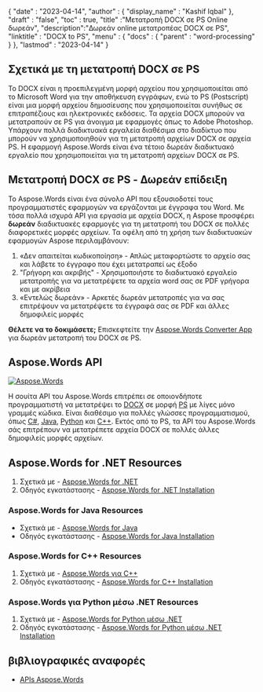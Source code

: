 {
  "date" : "2023-04-14",
  "author" : {
    "display_name" : "Kashif Iqbal"
},
  "draft" : "false",
  "toc" : true,
  "title" :"Μετατροπή DOCX σε PS Online δωρεάν",
  "description":"Δωρεάν online μετατροπέας DOCX σε PS",
  "linktitle" : "DOCX to PS",
  "menu" : {
    "docs" : {
      "parent" : "word-processing"
}
},
  "lastmod" : "2023-04-14"
}

## Σχετικά με τη μετατροπή DOCX σε PS

Το DOCX είναι η προεπιλεγμένη μορφή αρχείου που χρησιμοποιείται από το Microsoft Word για την αποθήκευση εγγράφων, ενώ το PS (Postscript) είναι μια μορφή αρχείου δημοσίευσης που χρησιμοποιείται συνήθως σε επιτραπέζιους και ηλεκτρονικές εκδόσεις. Τα αρχεία DOCX μπορούν να μετατραπούν σε PS για άνοιγμα με εφαρμογές όπως το Adobe Photoshop. Υπάρχουν πολλά διαδικτυακά εργαλεία διαθέσιμα στο διαδίκτυο που μπορούν να χρησιμοποιηθούν για τη μετατροπή αρχείων DOCX σε αρχεία PS. Η εφαρμογή Aspose.Words είναι ένα τέτοιο δωρεάν διαδικτυακό εργαλείο που χρησιμοποιείται για τη μετατροπή αρχείων DOCX σε PS.

## Μετατροπή DOCX σε PS - Δωρεάν επίδειξη

Το Aspose.Words είναι ένα σύνολο API που εξουσιοδοτεί τους προγραμματιστές εφαρμογών να εργάζονται με έγγραφα του Word. Με τόσα πολλά ισχυρά API για εργασία με αρχεία DOCX, η Aspose προσφέρει **δωρεάν** διαδικτυακές εφαρμογές για τη μετατροπή του DOCX σε πολλές διαφορετικές μορφές αρχείων. Τα οφέλη από τη χρήση των διαδικτυακών εφαρμογών Aspose περιλαμβάνουν:

1. «Δεν απαιτείται κωδικοποίηση» - Απλώς μεταφορτώστε το αρχείο σας και λάβετε το έγγραφο που έχει μετατραπεί ως έξοδο
1. "Γρήγορη και ακριβής" - Χρησιμοποιήστε το διαδικτυακό εργαλείο μετατροπής για να μετατρέψετε τα αρχεία word σας σε PDF γρήγορα και με ακρίβεια
1. «Εντελώς δωρεάν» - Αρκετές δωρεάν μετατροπές για να σας επιτρέψουν να μετατρέψετε τα έγγραφά σας σε PDF και άλλες δημοφιλείς μορφές

**Θέλετε να το δοκιμάσετε;** Επισκεφτείτε την [Aspose.Words Converter App](https://products.aspose.app/words/conversion/docx-to-ps) για δωρεάν μετατροπή του DOCX σε PS.

## Aspose.Words API

[![Aspose.Words](../try-aspose-words.png)](https://products.aspose.com/words/)

Η σουίτα API του Aspose.Words επιτρέπει σε οποιονδήποτε προγραμματιστή να μετατρέψει το [DOCX](/el/word-processing/docx/) σε μορφή [PS](/el/page-description-language/ps/) με λίγες μόνο γραμμές κώδικα. Είναι διαθέσιμο για πολλές γλώσσες προγραμματισμού, όπως [C#](/el/programming/cs/), [Java](/el/programming/java/), [Python](/el/programming/py/) και [C++](/el/programming/cpp/ ). Εκτός από το PS, τα API του Aspose.Words σάς επιτρέπουν να μετατρέπετε αρχεία DOCX σε πολλές άλλες δημοφιλείς μορφές αρχείων.

## Aspose.Words for .NET Resources

1. Σχετικά με - [Aspose.Words for .NET](https://products.aspose.com/words/net/)
1. Οδηγός εγκατάστασης - [Aspose.Words for .NET Installation](https://docs.aspose.com/words/net/installation/)

### Aspose.Words for Java Resources

* Σχετικά με - [Aspose.Words for Java](https://products.aspose.com/words/java/)
* Οδηγός εγκατάστασης - [Aspose.Words for Java Installation](https://docs.aspose.com/words/java/installation/)

### Aspose.Words for C++ Resources

1. Σχετικά με - [Aspose.Words για C++](https://products.aspose.com/words/cpp/)
1. Οδηγός εγκατάστασης - [Aspose.Words for C++ Installation](https://docs.aspose.com/words/cpp/installation/)

### Aspose.Words για Python μέσω .NET Resources

1. Σχετικά με - [Aspose.Words for Python μέσω .NET](https://products.aspose.com/words/python-net/)
1. Οδηγός εγκατάστασης - [Aspose.Words for Python μέσω .NET Installation](https://releases.aspose.com/words/python/)

## βιβλιογραφικές αναφορές

* [APIs Aspose.Words](https://products.aspose.com/words/)

